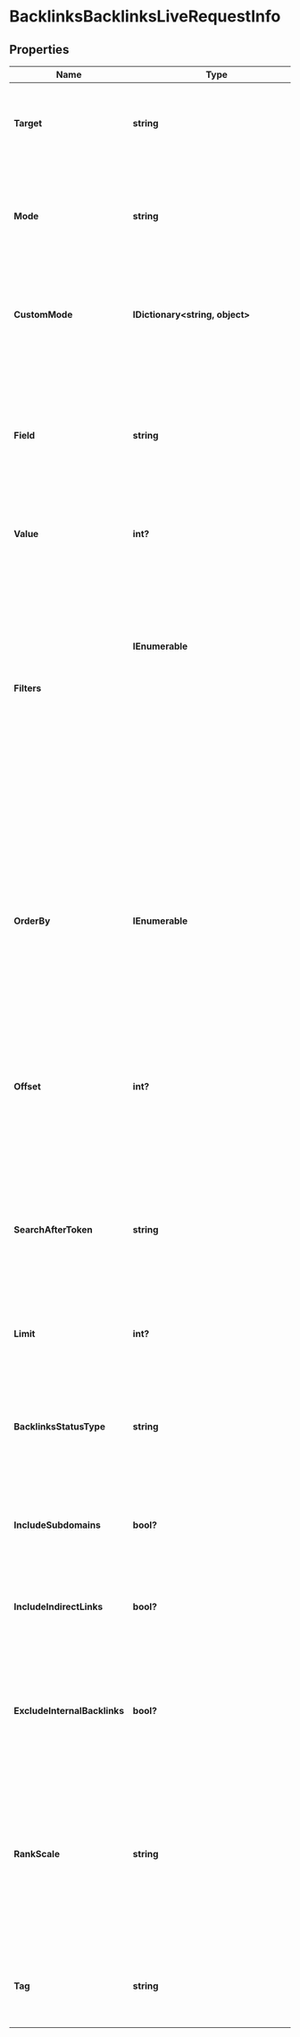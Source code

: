 # BacklinksBacklinksLiveRequestInfo


## Properties

| Name | Type | Description | Notes |
|------------ | ------------- | ------------- | -------------|
**Target** | **string** | domain, subdomain or webpage to get backlinks for<br>required field<br>a domain or a subdomain should be specified without https:// and www.<br>a page should be specified with absolute URL (including http:// or https://) |[optional]|
**Mode** | **string** | results grouping type<br>optional field<br>possible grouping types:<br>as_is – returns all backlinks<br>one_per_domain – returns one backlink per domain<br>one_per_anchor – returns one backlink per anchor<br>default value: as_is |[optional]|
**CustomMode** | **IDictionary<string, object>** | detailed results grouping type<br>optional field<br>use this object to get a specific number of backlinks per field<br>if you use custom_mode, then mode will be ignored<br>example:<br>'custom_mode': {'field': 'domain', 'value': 100} |[optional]|
**Field** | **string** | response field<br>required field if you choose to specify custom_mode<br>possible values:<br>anchor<br>domain_from<br>domain_from_country<br>tld_from<br>page_from_encoding<br>page_from_language<br>item_type<br>page_from_status_code<br>semantic_location |[optional]|
**Value** | **int?** | number of backlinks to return per field<br>required field if you choose to specify custom_mode<br>can be set from 1 to 1000 |[optional]|
**Filters** | **IEnumerable<object>** | array of results filtering parameters<br>optional field<br>you can add several filters at once (8 filters maximum)<br>you should set a logical operator and, or between the conditions<br>the following operators are supported:<br>=, <>, in, not_in, like, not_like, ilike, not_ilike, regex, not_regex, match, not_match<br>you can use the % operator with like and not_like to match any string of zero or more characters<br>example:<br>['rank','>','80']<br>[['page_from_rank','>','55'],<br>'and',<br>['dofollow','=',true]]<br>[['first_seen','>','2017-10-23 11:31:45 +00:00'],<br>'and',<br>[['anchor','like','%seo%'],'or',['text_pre','like','%seo%']]]<br>The full list of possible filters is available here. |[optional]|
**OrderBy** | **IEnumerable<string>** | results sorting rules<br>optional field<br>you can use the same values as in the filters array to sort the results<br>possible sorting types:<br>asc – results will be sorted in the ascending order<br>desc – results will be sorted in the descending order<br>you should use a comma to set up a sorting type<br>example:<br>['rank,desc']<br>note that you can set no more than three sorting rules in a single request<br>you should use a comma to separate several sorting rules<br>example:<br>['domain_from_rank,desc','page_from_rank,asc'] |[optional]|
**Offset** | **int?** | offset in the results array of the returned backlinks<br>optional field<br>default value: 0<br>if you specify the 10 value, the first ten backlinks in the results array will be omitted and the data will be provided for the successive backlinks;<br>Note: the maximum value is 20,000, use the search_after_token if you would like to offset more results |[optional]|
**SearchAfterToken** | **string** | token for subsequent requests<br>optional field<br>provided in the identical filed of the response to each request;<br>use this parameter to avoid timeouts while trying to obtain over 20,000 results in a single request;<br>by specifying the unique search_after_token value from the response array, you will get the subsequent results of the initial task;<br>search_after_token values are unique for each subsequent task ;<br>Note: if the search_after_token is specified in the request, all other parameters should be identical to the previous request |[optional]|
**Limit** | **int?** | the maximum number of returned backlinks<br>optional field<br>default value: 100<br>maximum value: 1000 |[optional]|
**BacklinksStatusType** | **string** | set what backlinks to return and count<br>optional field<br>you can use this field to choose what backlinks will be returned and used for aggregated metrics for your target;<br>possible values:<br>all – all backlinks will be returned and counted;<br>live – backlinks found during the last check will be returned and counted;<br>lost – lost backlinks will be returned and counted;<br>default value: live |[optional]|
**IncludeSubdomains** | **bool?** | indicates if the subdomains of the target will be included in the search<br>optional field<br>if set to false, the subdomains will be ignored<br>default value: true |[optional]|
**IncludeIndirectLinks** | **bool?** | indicates if indirect links to the target will be included in the results<br>optional field<br>if set to true, the results will include data on indirect links pointing to a page that either redirects to the target, or points to a canonical page<br>if set to false, indirect links will be ignored<br>default value: true |[optional]|
**ExcludeInternalBacklinks** | **bool?** | indicates if internal backlinks from subdomains to the target will be excluded from the results<br>optional field<br>if set to true, the results will not include data on internal backlinks from subdomains of the same domain as target<br>if set to false, internal links will be included in the results<br>default value: true |[optional]|
**RankScale** | **string** | defines the scale used for calculating and displaying the rank, domain_from_rank, and page_from_rank values<br>optional field<br>you can use this parameter to choose whether rank values are presented on a 0–100 or 0–1000 scale<br>possible values:<br>one_hundred — rank values are displayed on a 0–100 scale<br>one_thousand — rank values are displayed on a 0–1000 scale<br>default value: one_thousand<br>learn more about how this parameter works and how ranking metrics are calculated in this Help Center article |[optional]|
**Tag** | **string** | user-defined task identifier<br>optional field<br>the character limit is 255<br>you can use this parameter to identify the task and match it with the result<br>you will find the specified tag value in the data object of the response |[optional]|